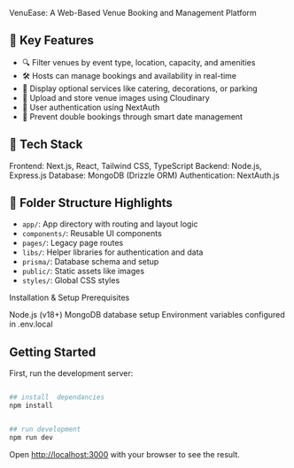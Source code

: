 VenuEase: A Web-Based Venue Booking and Management Platform

## 🚀 Key Features
- 🔍 Filter venues by event type, location, capacity, and amenities
- 🛠️ Hosts can manage bookings and availability in real-time
- 🧾 Display optional services like catering, decorations, or parking
- 📸 Upload and store venue images using Cloudinary
- 🔐 User authentication using NextAuth
- 📅 Prevent double bookings through smart date management

## 🧱 Tech Stack
Frontend: Next.js, React, Tailwind CSS, TypeScript
Backend: Node.js, Express.js
Database: MongoDB (Drizzle ORM)
Authentication: NextAuth.js


## 📂 Folder Structure Highlights
- `app/`: App directory with routing and layout logic
- `components/`: Reusable UI components
- `pages/`: Legacy page routes
- `libs/`: Helper libraries for authentication and data
- `prisma/`: Database schema and setup
- `public/`: Static assets like images
- `styles/`: Global CSS styles

Installation & Setup
Prerequisites

Node.js (v18+)
MongoDB database setup
Environment variables configured in .env.local

## Getting Started

First, run the development server:

```bash

## install  dependancies
npm install


## run development
npm run dev
```

Open [http://localhost:3000](http://localhost:3000) with your browser to see the result.

